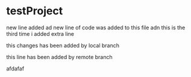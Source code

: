 # testProject

new line added
ad new line of code was added to this file
adn this is the third time i added extra line

this changes has been added by local branch

this line has been added by remote branch

afdafaf
